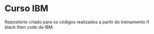 # Curso IBM
Repositório criado para os códigos realizados a partir do treinamento if black then code da IBM.
